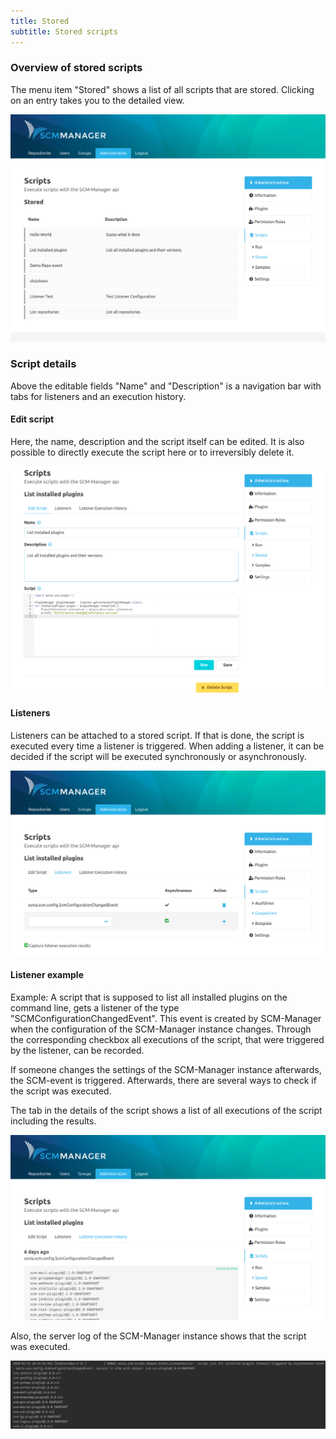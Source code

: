 ```yaml
---
title: Stored
subtitle: Stored scripts
---
```

### Overview of stored scripts
The menu item "Stored" shows a list of all scripts that are stored. Clicking on an entry takes you to the detailed view.

![Script-Stored-Overview](assets/script-overview-saved.png)

### Script details
Above the editable fields "Name" and "Description" is a navigation bar with tabs for listeners and an execution history.

#### Edit script
Here, the name, description and the script itself can be edited. It is also possible to directly execute the script here or to irreversibly delete it.

![Script-Stored-Details](assets/script-saved-details.png)

#### Listeners
Listeners can be attached to a stored script. If that is done, the script is executed every time a listener is triggered. When adding a listener, it can be decided if the script will be executed synchronously or asynchronously.

![Script-Stored-Listeners](assets/script-saved-listeners.png)

#### Listener example
Example: A script that is supposed to list all installed plugins on the command line, gets a listener of the type "SCMConfigurationChangedEvent". This event is created by SCM-Manager when the configuration of the SCM-Manager instance changes. Through the corresponding checkbox all executions of the script, that were triggered by the listener, can be recorded.

If someone changes the settings of the SCM-Manager instance afterwards, the SCM-event is triggered. Afterwards, there are several ways to check if the script was executed.

The tab in the details of the script shows a list of all executions of the script including the results. 

![Script-Stored-Log](assets/script-listener-log.png)

Also, the server log of the SCM-Manager instance shows that the script was executed.

![Script-Server-Log](assets/script-listener-serverlog.png)
